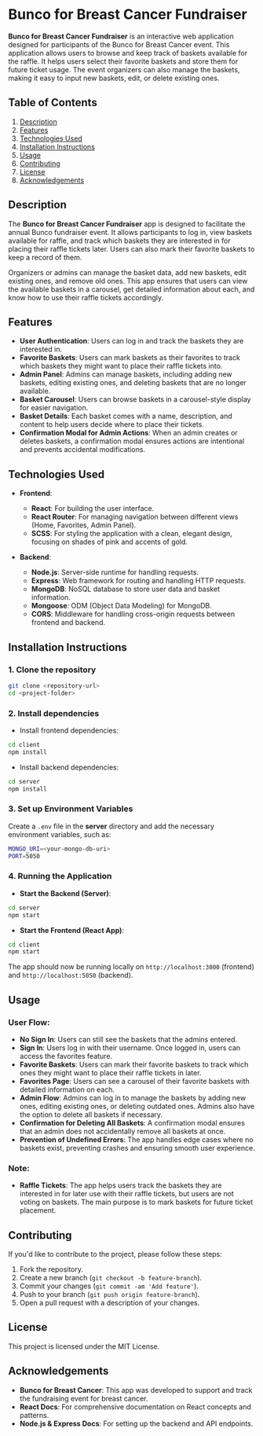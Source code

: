 # Bunco for Breast Cancer Fundraiser

**Bunco for Breast Cancer Fundraiser** is an interactive web application designed for participants of the Bunco for Breast Cancer event. This application allows users to browse and keep track of baskets available for the raffle. It helps users select their favorite baskets and store them for future ticket usage. The event organizers can also manage the baskets, making it easy to input new baskets, edit, or delete existing ones.

## Table of Contents
1. [Description](#description)
2. [Features](#features)
3. [Technologies Used](#technologies-used)
4. [Installation Instructions](#installation-instructions)
5. [Usage](#usage)
6. [Contributing](#contributing)
7. [License](#license)
8. [Acknowledgements](#acknowledgements)

## Description

The **Bunco for Breast Cancer Fundraiser** app is designed to facilitate the annual Bunco fundraiser event. It allows participants to log in, view baskets available for raffle, and track which baskets they are interested in for placing their raffle tickets later. Users can also mark their favorite baskets to keep a record of them.

Organizers or admins can manage the basket data, add new baskets, edit existing ones, and remove old ones. This app ensures that users can view the available baskets in a carousel, get detailed information about each, and know how to use their raffle tickets accordingly.

## Features

- **User Authentication**: Users can log in and track the baskets they are interested in.
- **Favorite Baskets**: Users can mark baskets as their favorites to track which baskets they might want to place their raffle tickets into.
- **Admin Panel**: Admins can manage baskets, including adding new baskets, editing existing ones, and deleting baskets that are no longer available.
- **Basket Carousel**: Users can browse baskets in a carousel-style display for easier navigation.
- **Basket Details**: Each basket comes with a name, description, and content to help users decide where to place their tickets.
- **Confirmation Modal for Admin Actions**: When an admin creates or deletes baskets, a confirmation modal ensures actions are intentional and prevents accidental modifications.

## Technologies Used

- **Frontend**: 
  - **React**: For building the user interface.
  - **React Router**: For managing navigation between different views (Home, Favorites, Admin Panel).
  - **SCSS**: For styling the application with a clean, elegant design, focusing on shades of pink and accents of gold.
  
- **Backend**: 
  - **Node.js**: Server-side runtime for handling requests.
  - **Express**: Web framework for routing and handling HTTP requests.
  - **MongoDB**: NoSQL database to store user data and basket information.
  - **Mongoose**: ODM (Object Data Modeling) for MongoDB.
  - **CORS**: Middleware for handling cross-origin requests between frontend and backend.

## Installation Instructions

### 1. Clone the repository
```sh
git clone <repository-url>
cd <project-folder>
```

### 2. Install dependencies
- Install frontend dependencies:
```sh
cd client 
npm install
```
- Install backend dependencies:
```sh
cd server 
npm install
```

### 3. Set up Environment Variables
Create a `.env` file in the **server** directory and add the necessary environment variables, such as:
```sh
MONGO_URI=<your-mongo-db-uri>
PORT=5050
```

### 4. Running the Application

- **Start the Backend (Server)**:
```sh
cd server 
npm start
```

- **Start the Frontend (React App)**:
```sh
cd client 
npm start
```

The app should now be running locally on `http://localhost:3000` (frontend) and `http://localhost:5050` (backend).

## Usage

### User Flow: 
- **No Sign In**: Users can still see the baskets that the admins entered.
- **Sign In**: Users log in with their username. Once logged in, users can access the favorites feature.
- **Favorite Baskets**: Users can mark their favorite baskets to track which ones they might want to place their raffle tickets in later.
- **Favorites Page**: Users can see a carousel of their favorite baskets with detailed information on each.
- **Admin Flow**: Admins can log in to manage the baskets by adding new ones, editing existing ones, or deleting outdated ones. Admins also have the option to delete all baskets if necessary.
- **Confirmation for Deleting All Baskets**: A confirmation modal ensures that an admin does not accidentally remove all baskets at once.
- **Prevention of Undefined Errors**: The app handles edge cases where no baskets exist, preventing crashes and ensuring smooth user experience.

### Note: 
- **Raffle Tickets**: The app helps users track the baskets they are interested in for later use with their raffle tickets, but users are not voting on baskets. The main purpose is to mark baskets for future ticket placement.

## Contributing

If you'd like to contribute to the project, please follow these steps:
1. Fork the repository.
2. Create a new branch (`git checkout -b feature-branch`).
3. Commit your changes (`git commit -am 'Add feature'`).
4. Push to your branch (`git push origin feature-branch`).
5. Open a pull request with a description of your changes.

## License

This project is licensed under the MIT License.

## Acknowledgements

- **Bunco for Breast Cancer**: This app was developed to support and track the fundraising event for breast cancer.
- **React Docs**: For comprehensive documentation on React concepts and patterns.
- **Node.js & Express Docs**: For setting up the backend and API endpoints.